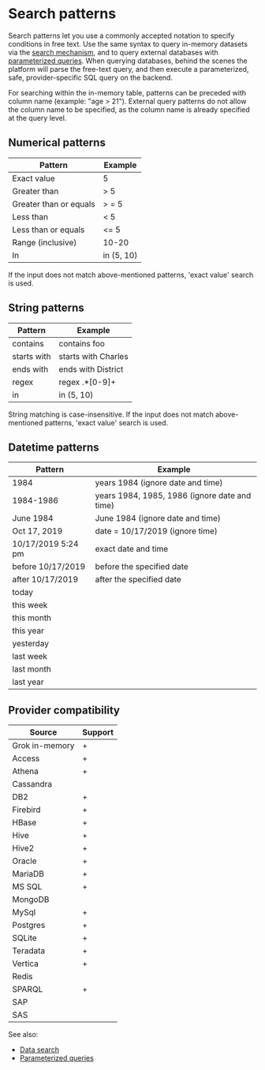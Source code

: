 <!-- TITLE: Search patterns -->
<!-- SUBTITLE: -->

# Search patterns

Search patterns let you use a commonly accepted notation to specify conditions in free text. Use the same syntax to
query in-memory datasets via the [search mechanism](data-search.md), and to query external databases
with [parameterized queries](../access/parameterized-queries.md). When querying databases, behind the scenes the
platform will parse the free-text query, and then execute a parameterized, safe, provider-specific SQL query on the
backend.

For searching within the in-memory table, patterns can be preceded with column name
(example: "age > 21"). External query patterns do not allow the column name to be specified, as the column name is
already specified at the query level.

## Numerical patterns

| Pattern                | Example    |
|------------------------|------------|
| Exact value            | 5          |
| Greater than           | > 5        | 
| Greater than or equals | > = 5       | 
| Less than              | < 5        |
| Less than or equals    | <= 5       |
| Range (inclusive)      | 10-20      |
| In                     | in (5, 10) |

If the input does not match above-mentioned patterns, 'exact value' search is used.

## String patterns

| Pattern                | Example             |
|------------------------|---------------------|
| contains               | contains foo        | 
| starts with            | starts with Charles |
| ends with              | ends with District  | 
| regex                  | regex .*\[0-9\]+    | 
| in                     | in (5, 10)          |

String matching is case-insensitive. If the input does not match above-mentioned patterns, 'exact value' search is used.

## Datetime patterns

| Pattern                | Example                                       |
|------------------------|-----------------------------------------------|
| 1984                   | years 1984 (ignore date and time)             | 
| 1984-1986              | years 1984, 1985, 1986 (ignore date and time) | 
| June 1984              | June 1984 (ignore date and time)              | 
| Oct 17, 2019           | date = 10/17/2019 (ignore time)               |
| 10/17/2019 5:24 pm     | exact date and time                           | 
| before 10/17/2019      | before the specified date                     |
| after 10/17/2019       | after the specified date                      |
| today                  |                                               |
| this week              |                                               |
| this month             |                                               |
| this year              |                                               |
| yesterday              |                                               |
| last week              |                                               |
| last month             |                                               |
| last year              |                                               |

## Provider compatibility

| Source                 | Support |
|------------------------|---------|
| Grok in-memory         | +       |                 
| Access                 | +       |                 
| Athena                 | +       |   
| Cassandra              |         |      
| DB2                    | +       |
| Firebird               | +       |     
| HBase                  | +       |  
| Hive                   | +       | 
| Hive2                  | +       |  
| Oracle                 | +       |   
| MariaDB                | +       |    
| MS SQL                 | +       |   
| MongoDB                |         |    
| MySql                  | +       |  
| Postgres               | +       |     
| SQLite                 | +       |   
| Teradata               | +       |     
| Vertica                | +       |    
| Redis                  |         |  
| SPARQL                 | +       |   
| SAP                    |         |
| SAS                    |         |

See also:

* [Data search](data-search.md)
* [Parameterized queries](../access/parameterized-queries.md)
